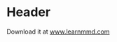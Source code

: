 <!-- TITLE: Mikumiku -->
<!-- SUBTITLE: A quick summary of Mikumiku -->

# Header
Download it at www.learnmmd.com

